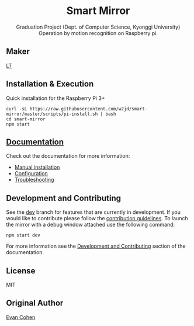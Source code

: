 <h1 align="center">Smart Mirror</h1>

<p align="center">
Graduation Project (Dept. of Computer Science, Kyonggi University)<br/>
Operation by motion recognition on Raspberry pi.
</p>

## Maker
[LT](https://www.nullvszero.com)

## Installation & Execution
Quick installation for the Raspberry Pi 3+
```
curl -sL https://raw.githubusercontent.com/w2jd/smart-mirror/master/scripts/pi-install.sh | bash
cd smart-mirror
npm start
```

## [Documentation](http://docs.smart-mirror.io)
Check out the documentation for more information:
- [Manual installation](https://docs.smart-mirror.io/docs/installation.html)
- [Configuration](https://docs.smart-mirror.io/docs/configuration.html)
- [Troubleshooting](https://docs.smart-mirror.io/docs/troubleshooting.html)

## Development and Contributing
See the [dev](https://github.com/evancohen/smart-mirror/tree/dev) branch for features that are currently in development.
If you would like to contribute please follow the [contribution guidelines](https://github.com/evancohen/smart-mirror/blob/master/CONTRIBUTING.md).
To launch the mirror with a debug window attached use the following command:
```
npm start dev
```
For more information see the [Development and Contributing](http://docs.smart-mirror.io/docs/development_and_contributing.html) section of the documentation.

## License
MIT

## Original Author
[Evan Cohen](http://evanbtcohen.com/)
